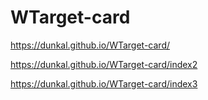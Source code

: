 # WTarget-card

https://dunkal.github.io/WTarget-card/

https://dunkal.github.io/WTarget-card/index2

https://dunkal.github.io/WTarget-card/index3
